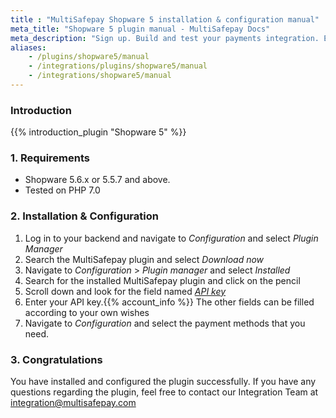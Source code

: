 ```yaml
---
title : "MultiSafepay Shopware 5 installation & configuration manual"
meta_title: "Shopware 5 plugin manual - MultiSafepay Docs"
meta_description: "Sign up. Build and test your payments integration. Explore our products and services. Use our API Reference, SDKs, and wrappers. Get support."
aliases:
    - /plugins/shopware5/manual
    - /integrations/plugins/shopware5/manual
    - /integrations/shopware5/manual
---
```


### Introduction

{{% introduction_plugin "Shopware 5" %}}

### 1. Requirements
- Shopware 5.6.x or 5.5.7 and above.
- Tested on PHP 7.0

### 2. Installation & Configuration
1. Log in to your backend and navigate to _Configuration_ and select _Plugin Manager_
2. Search the MultiSafepay plugin and select _Download now_
3. Navigate to _Configuration_ > _Plugin manager_ and select _Installed_
4. Search for the installed MultiSafepay plugin and click on the pencil
5. Scroll down and look for the field named _[API key](/faq/general/multisafepay-glossary/#api-key)_
6. Enter your API key.{{% account_info %}} The other fields can be filled according to your own wishes
7. Navigate to _Configuration_ and select the payment methods that you need.

### 3. Congratulations
You have installed and configured the plugin successfully. If you have any questions regarding the plugin, feel free to contact our Integration Team at <integration@multisafepay.com>

